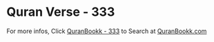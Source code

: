 # Quran Verse - 333 

For more infos, Click [QuranBookk - 333](https://www.quranbookk.com/quran/search?q=333) to Search at [QuranBookk.com](http://quranbookk.com/)